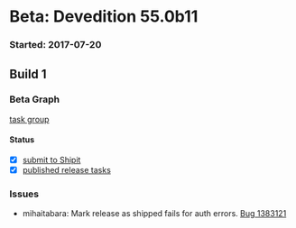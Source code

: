 # Beta: Devedition 55.0b11

### Started: 2017-07-20

## Build 1

### Beta Graph
[task group](https://tools.taskcluster.net/push-inspector/#/9wkcaGyMTCC9UomQmsuyCQ)


#### Status
- [x] [submit to Shipit](https://wiki.mozilla.org/Release:Release_Automation_on_Mercurial:Starting_a_Release#Submit_to_Ship_It)
- [x] [published release tasks](../how-tos/relpro.md#4-publish-release)

### Issues
- mihaitabara: Mark release as shipped fails for auth errors. [Bug 1383121](https://bugzil.la/1383121)


